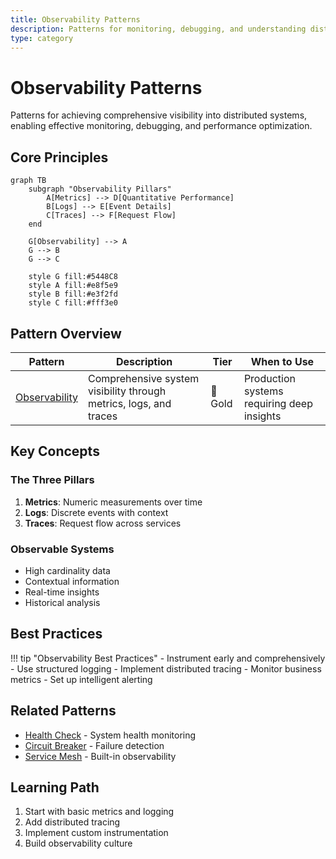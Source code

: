 ```yaml
---
title: Observability Patterns
description: Patterns for monitoring, debugging, and understanding distributed systems
type: category
---
```


# Observability Patterns

Patterns for achieving comprehensive visibility into distributed systems, enabling effective monitoring, debugging, and performance optimization.

## Core Principles

```mermaid
graph TB
    subgraph "Observability Pillars"
        A[Metrics] --> D[Quantitative Performance]
        B[Logs] --> E[Event Details]
        C[Traces] --> F[Request Flow]
    end
    
    G[Observability] --> A
    G --> B
    G --> C
    
    style G fill:#5448C8
    style A fill:#e8f5e9
    style B fill:#e3f2fd
    style C fill:#fff3e0
```

## Pattern Overview

| Pattern | Description | Tier | When to Use |
|---------|-------------|------|------------|
| [Observability](observability.md) | Comprehensive system visibility through metrics, logs, and traces | 🥇 Gold | Production systems requiring deep insights |

## Key Concepts

### The Three Pillars
1. **Metrics**: Numeric measurements over time
2. **Logs**: Discrete events with context
3. **Traces**: Request flow across services

### Observable Systems
- High cardinality data
- Contextual information
- Real-time insights
- Historical analysis

## Best Practices

!!! tip "Observability Best Practices"
    - Instrument early and comprehensively
    - Use structured logging
    - Implement distributed tracing
    - Monitor business metrics
    - Set up intelligent alerting

## Related Patterns
- [Health Check](../resilience/health-check.md) - System health monitoring
- [Circuit Breaker](../resilience/circuit-breaker.md) - Failure detection
- [Service Mesh](../communication/service-mesh.md) - Built-in observability

## Learning Path
1. Start with basic metrics and logging
2. Add distributed tracing
3. Implement custom instrumentation
4. Build observability culture